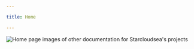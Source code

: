 ```yaml
---

title: Home

---
```

<subhome
    title="Other Documents" 
    subtitle="But the documentation related projects are done by Starcloudsea." 
    tagline="Because some documents are small or for some other reason can't be made into a separate document, those documents will be placed here.¯\_(ツ)_/¯"
    tiptitle="<- See more in the sidebar.">
    <img src="/Images/docs/Shared/Docs/StarcloudseaProjectDocs/OtherDocs/OtherDocsHome.png" alt="Home page images of other documentation for Starcloudsea's projects" title="OWOWWWOOWOWO" class="subhomeimg"/>
</subhome>